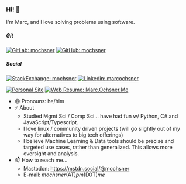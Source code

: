 <!--
Use below as README.md previewer: 
https://markdown-editor.github.io/ 
-->
### Hi! 👋
I'm Marc, and I love solving problems using software.

##### Git 
[![GitLab: mochsner](https://img.shields.io/badge/-mochsner-grey?style=flat-square&logo=GitLab&logoColor=white&link=https://gitlab.com/mochsner)](https://www.gitlab.com/mochsner/) [![GitHub: mochsner](https://img.shields.io/github/followers/mochsner?label=follow&style=social)](https://github.com/mochsner)

##### Social 
[![StackExchange: mochsner](https://img.shields.io/badge/-mochsner-lightgrey?style=flat-square&logo=StackExchange&logoColor=lightblue&link=https://gitlab.com/mochsner)](https://stackexchange.com/users/7913208/mochsner) [![Linkedin: marcochsner](https://img.shields.io/badge/-marcochsner-blue?style=flat-square&logo=Linkedin&logoColor=white&link=https://www.linkedin.com/in/marcochsner/)](https://www.linkedin.com/in/marcochsner/)

[![Personal Site](https://img.shields.io/badge/&#128100;-mochsner.github.io-darkgrey)](https://mochsner.github.io) 
[![Web Resume: Marc.Ochsner.Me](https://img.shields.io/badge/&#128100;-marc.ochsner.me-lightgrey)](https://marc.ochsner.me) 


- 😄 Pronouns: he/him
- ⚡ About
  - Studied Mgmt Sci / Comp Sci... have had fun w/ Python, C# and JavaScript/Typescript.
  - I love linux / community driven projects (will go slightly out of my way for alternatives to big tech offerings)
  - I believe Machine Learning & Data tools should be precise and targeted use cases, rather than generalized. This allows more oversight and analysis.
- 📫 How to reach me...
  - Mastodon: https://mstdn.social/@mochsner
  - E-mail: *mochsner*(AT)*pm*(D0T)*me*
<!--
**mochsner/mochsner** is a ✨ _special_ ✨ repository because its `README.md` (this file) appears on your GitHub profile.

Here are some ideas to get you started:

- 🔭 I’m currently working on ...
- 🌱 I’m currently learning ...
- 👯 I’m looking to collaborate on ...
- 🤔 I’m looking for help with ...
- 💬 Ask me about ...

- 😄 Pronouns: ...
- ⚡ Fun fact: ...
-->
